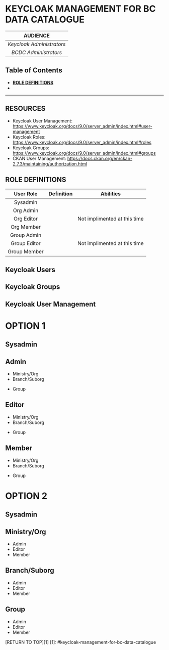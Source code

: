 # KEYCLOAK MANAGEMENT FOR BC DATA CATALOGUE

|**AUDIENCE**|
|:---:|
| *Keycloak Administrators* | 
| *BCDC Administrators* |

## Table of Contents
+ [**ROLE DEFINITIONS**](#role-definitions)
+ 

-----------------------

## RESOURCES
+	Keycloak User Management: https://www.keycloak.org/docs/9.0/server_admin/index.html#user-management
+	Keycloak Roles: https://www.keycloak.org/docs/9.0/server_admin/index.html#roles
+	Keycloak Groups: https://www.keycloak.org/docs/9.0/server_admin/index.html#groups
+ CKAN User Management: https://docs.ckan.org/en/ckan-2.7.3/maintaining/authorization.html

## ROLE DEFINITIONS

|User Role| Definition|Abilities|
|:---:|:---:|:---:|
|Sysadmin| | |
|Org Admin| | |
|Org Editor| |Not implimented at this time |
|Org Member| | |
|Group Admin| | |
|Group Editor| |Not implimented at this time|
|Group Member| | |


## Keycloak Users

## Keycloak Groups

## Keycloak User Management

# OPTION 1
## Sysadmin
## Admin
+ Ministry/Org
+ Branch/Suborg 
* Group
## Editor
+ Ministry/Org
+ Branch/Suborg 
* Group
## Member
+ Ministry/Org
+ Branch/Suborg 
* Group

# OPTION 2
## Sysadmin
## Ministry/Org
+ Admin
+ Editor
+ Member
## Branch/Suborg 
+ Admin
+ Editor
+ Member
## Group
+ Admin
+ Editor
+ Member

[RETURN TO TOP][1]
[1]: #keycloak-management-for-bc-data-catalogue
